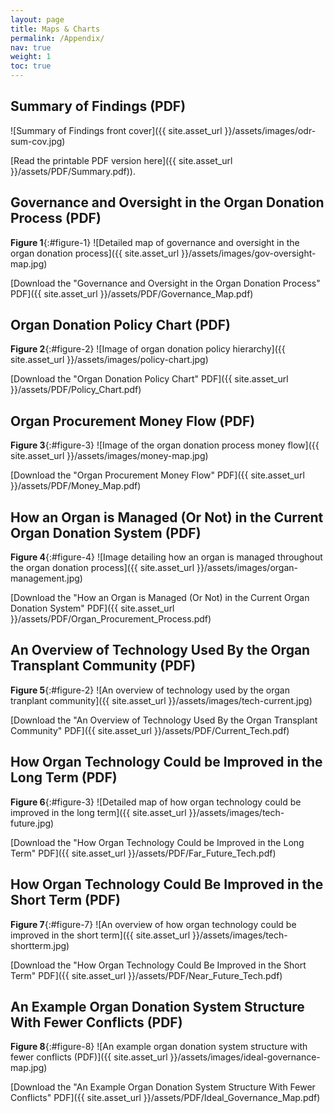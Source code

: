 ```yaml
---
layout: page
title: Maps & Charts
permalink: /Appendix/
nav: true
weight: 1
toc: true
---
```

## Summary of Findings (PDF)

![Summary of Findings front cover]({{ site.asset_url }}/assets/images/odr-sum-cov.jpg)

[Read the printable PDF version here]({{ site.asset_url }}/assets/PDF/Summary.pdf)).

## Governance and Oversight in the Organ Donation Process (PDF)
**Figure 1**{:#figure-1}
![Detailed map of governance and oversight in the organ donation process]({{ site.asset_url }}/assets/images/gov-oversight-map.jpg)

[Download the "Governance and Oversight in the Organ Donation Process" PDF]({{ site.asset_url }}/assets/PDF/Governance_Map.pdf)

## Organ Donation Policy Chart (PDF)
**Figure 2**{:#figure-2} 
![Image of organ donation policy hierarchy]({{ site.asset_url }}/assets/images/policy-chart.jpg)

[Download the "Organ Donation Policy Chart" PDF]({{ site.asset_url }}/assets/PDF/Policy_Chart.pdf)

## Organ Procurement Money Flow (PDF)
**Figure 3**{:#figure-3}
![Image of the organ donation process money flow]({{ site.asset_url }}/assets/images/money-map.jpg)

[Download the "Organ Procurement Money Flow" PDF]({{ site.asset_url }}/assets/PDF/Money_Map.pdf)

## How an Organ is Managed (Or Not) in the Current Organ Donation System (PDF)
**Figure 4**{:#figure-4}
![Image detailing how an organ is managed throughout the organ donation process]({{ site.asset_url }}/assets/images/organ-management.jpg)

[Download the "How an Organ is Managed (Or Not) in the Current Organ Donation System" PDF]({{ site.asset_url }}/assets/PDF/Organ_Procurement_Process.pdf)

## An Overview of Technology Used By the Organ Transplant Community (PDF)
**Figure 5**{:#figure-2}
![An overview of technology used by the organ tranplant community]({{ site.asset_url }}/assets/images/tech-current.jpg)

[Download the "An Overview of Technology Used By the Organ Transplant Community" PDF]({{ site.asset_url }}/assets/PDF/Current_Tech.pdf)

## How Organ Technology Could be Improved in the Long Term (PDF)
**Figure 6**{:#figure-3}
![Detailed map of how organ technology could be improved in the long term]({{ site.asset_url }}/assets/images/tech-future.jpg)

[Download the "How Organ Technology Could be Improved in the Long Term" PDF]({{ site.asset_url }}/assets/PDF/Far_Future_Tech.pdf)

## How Organ Technology Could Be Improved in the Short Term (PDF)
**Figure 7**{:#figure-7}
![An overview of how organ technology could be improved in the short term]({{ site.asset_url }}/assets/images/tech-shortterm.jpg)

[Download the "How Organ Technology Could Be Improved in the Short Term" PDF]({{ site.asset_url }}/assets/PDF/Near_Future_Tech.pdf)

## An Example Organ Donation System Structure With Fewer Conflicts (PDF)
**Figure 8**{:#figure-8}
![An example organ donation system structure with fewer conflicts (PDF)]({{ site.asset_url }}/assets/images/ideal-governance-map.jpg)

[Download the "An Example Organ Donation System Structure With Fewer Conflicts" PDF]({{ site.asset_url }}/assets/PDF/Ideal_Governance_Map.pdf)

